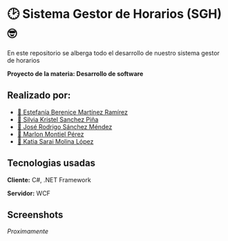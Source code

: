 
# 🕑 Sistema Gestor de Horarios (SGH) 🤓
En este repositorio se alberga todo el desarrollo de nuestro 
sistema gestor de horarios 

__Proyecto de la materia: Desarrollo de software__
## Realizado por: 

 - [👩 Estefanía Berenice Martínez Ramírez](https://github.com/EstefaniaMR22)
 - [👩 Silvia Kristel Sanchez Piña](https://github.com/SilviaKristelSP)
 - [👨 José Rodrigo Sánchez Méndez](https://github.com/Rodri-Soft)
 - [👨 Marlon Montiel Pérez](https://github.com/sufragad0r)
 - [👩 Katia Sarai Molina López](https://github.com/sufragad0r)



## Tecnologias usadas

**Cliente:** C#, .NET Framework

**Servidor:** WCF


## Screenshots

*Proximamente*

